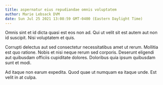 ```yaml
---
title: aspernatur eius repudiandae omnis voluptatem
author: Marie Lebsack DVM
date: Sun Jul 25 2021 13:08:59 GMT-0400 (Eastern Daylight Time)
---
```

Omnis sint et id dicta quasi est eos non ad. Qui ut velit sit est autem aut non id suscipit. Nisi voluptatem et quis.

 Corrupti delectus aut sed consectetur necessitatibus amet ut rerum. Mollitia est quo ratione. Nobis et nisi neque rerum sed corporis. Deserunt eligendi aut quibusdam officiis cupiditate dolores. Doloribus quia ipsum quibusdam sunt et modi.

 Ad itaque non earum expedita. Quod quae ut numquam ea itaque unde. Est velit in at culpa.